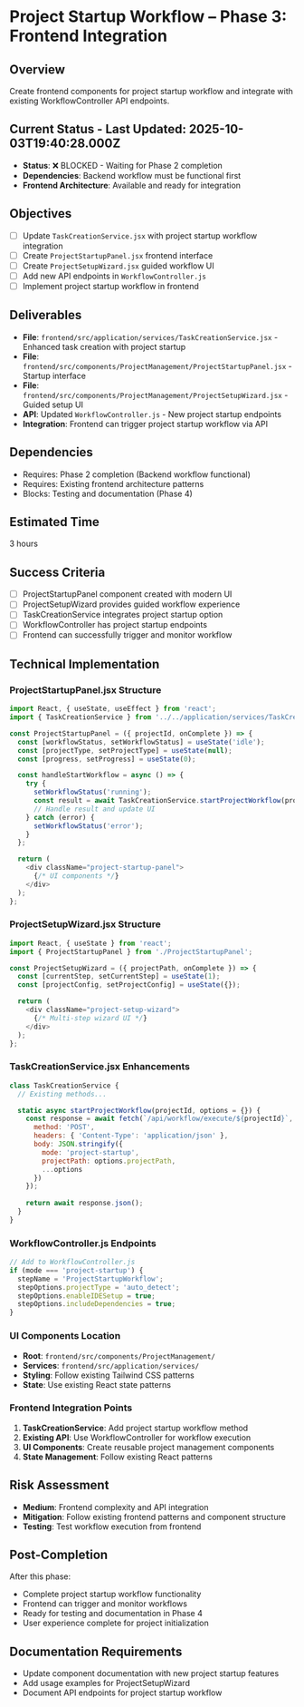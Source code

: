 # Project Startup Workflow – Phase 3: Frontend Integration

## Overview
Create frontend components for project startup workflow and integrate with existing WorkflowController API endpoints.

## Current Status - Last Updated: 2025-10-03T19:40:28.000Z
- **Status**: ❌ BLOCKED - Waiting for Phase 2 completion
- **Dependencies**: Backend workflow must be functional first
- **Frontend Architecture**: Available and ready for integration

## Objectives
- [ ] Update `TaskCreationService.jsx` with project startup workflow integration
- [ ] Create `ProjectStartupPanel.jsx` frontend interface
- [ ] Create `ProjectSetupWizard.jsx` guided workflow UI
- [ ] Add new API endpoints in `WorkflowController.js`
- [ ] Implement project startup workflow in frontend

## Deliverables
- **File**: `frontend/src/application/services/TaskCreationService.jsx` - Enhanced task creation with project startup
- **File**: `frontend/src/components/ProjectManagement/ProjectStartupPanel.jsx` - Startup interface
- **File**: `frontend/src/components/ProjectManagement/ProjectSetupWizard.jsx` - Guided setup UI
- **API**: Updated `WorkflowController.js` - New project startup endpoints
- **Integration**: Frontend can trigger project startup workflow via API

## Dependencies
- Requires: Phase 2 completion (Backend workflow functional)
- Requires: Existing frontend architecture patterns
- Blocks: Testing and documentation (Phase 4)

## Estimated Time
3 hours

## Success Criteria
- [ ] ProjectStartupPanel component created with modern UI
- [ ] ProjectSetupWizard provides guided workflow experience
- [ ] TaskCreationService integrates project startup option
- [ ] WorkflowController has project startup endpoints
- [ ] Frontend can successfully trigger and monitor workflow

## Technical Implementation

### ProjectStartupPanel.jsx Structure
```javascript
import React, { useState, useEffect } from 'react';
import { TaskCreationService } from '../../application/services/TaskCreationService';

const ProjectStartupPanel = ({ projectId, onComplete }) => {
  const [workflowStatus, setWorkflowStatus] = useState('idle');
  const [projectType, setProjectType] = useState(null);
  const [progress, setProgress] = useState(0);

  const handleStartWorkflow = async () => {
    try {
      setWorkflowStatus('running');
      const result = await TaskCreationService.startProjectWorkflow(projectId);
      // Handle result and update UI
    } catch (error) {
      setWorkflowStatus('error');
    }
  };

  return (
    <div className="project-startup-panel">
      {/* UI components */}
    </div>
  );
};
```

### ProjectSetupWizard.jsx Structure
```javascript
import React, { useState } from 'react';
import { ProjectStartupPanel } from './ProjectStartupPanel';

const ProjectSetupWizard = ({ projectPath, onComplete }) => {
  const [currentStep, setCurrentStep] = useState(1);
  const [projectConfig, setProjectConfig] = useState({});

  return (
    <div className="project-setup-wizard">
      {/* Multi-step wizard UI */}
    </div>
  );
};
```

### TaskCreationService.jsx Enhancements
```javascript
class TaskCreationService {
  // Existing methods...

  static async startProjectWorkflow(projectId, options = {}) {
    const response = await fetch(`/api/workflow/execute/${projectId}`, {
      method: 'POST',
      headers: { 'Content-Type': 'application/json' },
      body: JSON.stringify({
        mode: 'project-startup',
        projectPath: options.projectPath,
        ...options
      })
    });
    
    return await response.json();
  }
}
```

### WorkflowController.js Endpoints
```javascript
// Add to WorkflowController.js
if (mode === 'project-startup') {
  stepName = 'ProjectStartupWorkflow';
  stepOptions.projectType = 'auto_detect';
  stepOptions.enableIDESetup = true;
  stepOptions.includeDependencies = true;
}
```

### UI Components Location
- **Root**: `frontend/src/components/ProjectManagement/`
- **Services**: `frontend/src/application/services/`
- **Styling**: Follow existing Tailwind CSS patterns
- **State**: Use existing React state patterns

### Frontend Integration Points
1. **TaskCreationService**: Add project startup workflow method
2. **Existing API**: Use WorkflowController for workflow execution
3. **UI Components**: Create reusable project management components
4. **State Management**: Follow existing React patterns

## Risk Assessment
- **Medium**: Frontend complexity and API integration
- **Mitigation**: Follow existing frontend patterns and component structure
- **Testing**: Test workflow execution from frontend

## Post-Completion
After this phase:
- Complete project startup workflow functionality
- Frontend can trigger and monitor workflows
- Ready for testing and documentation in Phase 4
- User experience complete for project initialization

## Documentation Requirements
- Update component documentation with new project startup features
- Add usage examples for ProjectSetupWizard
- Document API endpoints for project startup workflow
